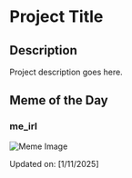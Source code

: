 # Project Title

## Description

Project description goes here.

## Meme of the Day

### me_irl
![Meme Image](https://i.redd.it/3frujm53b7ce1.png)

Updated on: [1/11/2025]